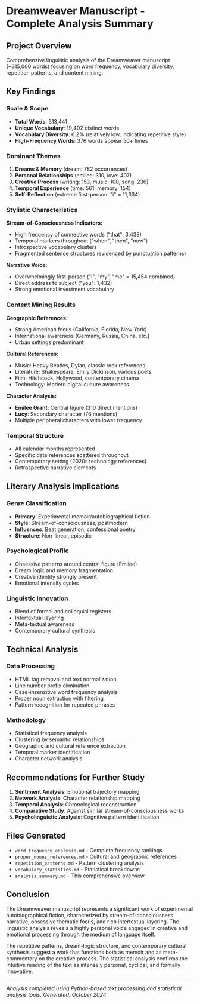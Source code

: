# Dreamweaver Manuscript - Complete Analysis Summary

## Project Overview
Comprehensive linguistic analysis of the Dreamweaver manuscript (~315,000 words) focusing on word frequency, vocabulary diversity, repetition patterns, and content mining.

## Key Findings

### Scale & Scope
- **Total Words**: 313,441
- **Unique Vocabulary**: 19,402 distinct words
- **Vocabulary Diversity**: 6.2% (relatively low, indicating repetitive style)
- **High-Frequency Words**: 376 words appear 50+ times

### Dominant Themes
1. **Dreams & Memory** (dream: 782 occurrences)
2. **Personal Relationships** (emilee: 310, love: 407)
3. **Creative Process** (writing: 153, music: 100, song: 236)
4. **Temporal Experience** (time: 561, memory: 154)
5. **Self-Reflection** (extreme first-person: "i" = 11,334)

### Stylistic Characteristics

**Stream-of-Consciousness Indicators:**
- High frequency of connective words ("that": 3,438)
- Temporal markers throughout ("when", "then", "now")
- Introspective vocabulary clusters
- Fragmented sentence structures (evidenced by punctuation patterns)

**Narrative Voice:**
- Overwhelmingly first-person ("i", "my", "me" = 15,454 combined)
- Direct address to subject ("you": 1,432)
- Strong emotional investment vocabulary

### Content Mining Results

**Geographic References:**
- Strong American focus (California, Florida, New York)
- International awareness (Germany, Russia, China, etc.)
- Urban settings predominant

**Cultural References:**
- Music: Heavy Beatles, Dylan, classic rock references
- Literature: Shakespeare, Emily Dickinson, various poets
- Film: Hitchcock, Hollywood, contemporary cinema
- Technology: Modern digital culture awareness

**Character Analysis:**
- **Emilee Grant**: Central figure (310 direct mentions)
- **Lucy**: Secondary character (76 mentions)
- Multiple peripheral characters with lower frequency

### Temporal Structure
- All calendar months represented
- Specific date references scattered throughout
- Contemporary setting (2020s technology references)
- Retrospective narrative elements

## Literary Analysis Implications

### Genre Classification
- **Primary**: Experimental memoir/autobiographical fiction
- **Style**: Stream-of-consciousness, postmodern
- **Influences**: Beat generation, confessional poetry
- **Structure**: Non-linear, episodic

### Psychological Profile
- Obsessive patterns around central figure (Emilee)
- Dream logic and memory fragmentation
- Creative identity strongly present
- Emotional intensity cycles

### Linguistic Innovation
- Blend of formal and colloquial registers
- Intertextual layering
- Meta-textual awareness
- Contemporary cultural synthesis

## Technical Analysis

### Data Processing
- HTML tag removal and text normalization
- Line number prefix elimination
- Case-insensitive word frequency analysis
- Proper noun extraction with filtering
- Pattern recognition for repeated phrases

### Methodology
- Statistical frequency analysis
- Clustering by semantic relationships
- Geographic and cultural reference extraction
- Temporal marker identification
- Character network analysis

## Recommendations for Further Study

1. **Sentiment Analysis**: Emotional trajectory mapping
2. **Network Analysis**: Character relationship mapping
3. **Temporal Analysis**: Chronological reconstruction
4. **Comparative Study**: Against similar stream-of-consciousness works
5. **Psycholinguistic Analysis**: Cognitive pattern identification

## Files Generated
- `word_frequency_analysis.md` - Complete frequency rankings
- `proper_nouns_references.md` - Cultural and geographic references
- `repetition_patterns.md` - Pattern clustering analysis
- `vocabulary_statistics.md` - Statistical breakdowns
- `analysis_summary.md` - This comprehensive overview

## Conclusion

The Dreamweaver manuscript represents a significant work of experimental autobiographical fiction, characterized by stream-of-consciousness narrative, obsessive thematic focus, and rich intertextual layering. The linguistic analysis reveals a highly personal voice engaged in creative and emotional processing through the medium of language itself.

The repetitive patterns, dream-logic structure, and contemporary cultural synthesis suggest a work that functions both as memoir and as meta-commentary on the creative process. The statistical analysis confirms the intuitive reading of the text as intensely personal, cyclical, and formally innovative.

---
*Analysis completed using Python-based text processing and statistical analysis tools.*
*Generated: October 2024*